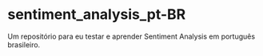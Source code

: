 # sentiment_analysis_pt-BR
Um repositório para eu testar e aprender Sentiment Analysis em português brasileiro.
